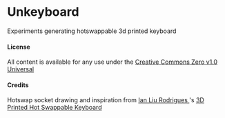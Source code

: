 # Unkeyboard

Experiments generating hotswappable 3d printed keyboard

#### License

All content is available for any use under the [Creative Commons Zero v1.0 Universal](https://creativecommons.org/publicdomain/zero/1.0/)

#### Credits

Hotswap socket drawing and inspiration from [Ian Liu Rodrigues
](https://github.com/ianliu)'s [3D Printed Hot Swappable Keyboard](https://github.com/ianliu/tdphsk)
